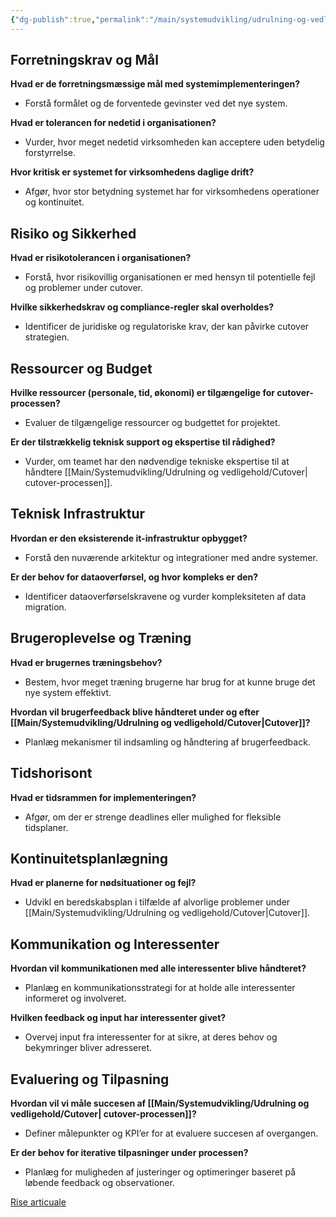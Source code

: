 ```yaml
---
{"dg-publish":true,"permalink":"/main/systemudvikling/udrulning-og-vedligehold/valg-af-cutover-strategi/","title":"Valg Af Cutover Strategi","hide":true,"tags":["systemudvikling","Udrulning","Vedligehold"],"created":"2024-09-20T10:05:41.526+02:00"}
---
```


## Forretningskrav og Mål

**Hvad er de forretningsmæssige mål med systemimplementeringen?**

- Forstå formålet og de forventede gevinster ved det nye system.

**Hvad er tolerancen for nedetid i organisationen?**

- Vurder, hvor meget nedetid virksomheden kan acceptere uden betydelig forstyrrelse.

**Hvor kritisk er systemet for virksomhedens daglige drift?**

- Afgør, hvor stor betydning systemet har for virksomhedens operationer og kontinuitet.

## Risiko og Sikkerhed

**Hvad er risikotolerancen i organisationen?**

- Forstå, hvor risikovillig organisationen er med hensyn til potentielle fejl
og problemer under cutover.

**Hvilke sikkerhedskrav og compliance-regler skal overholdes?**

- Identificer de juridiske og regulatoriske krav, der kan påvirke cutover strategien.

## Ressourcer og Budget

**Hvilke ressourcer (personale, tid, økonomi) er tilgængelige for cutover-processen?**

- Evaluer de tilgængelige ressourcer og budgettet for projektet.

**Er der tilstrækkelig teknisk support og ekspertise til rådighed?**

- Vurder, om teamet har den nødvendige tekniske ekspertise til at håndtere
[[Main/Systemudvikling/Udrulning og vedligehold/Cutover\| cutover-processen]].

## Teknisk Infrastruktur

**Hvordan er den eksisterende it-infrastruktur opbygget?**

- Forstå den nuværende arkitektur og integrationer med andre systemer.

**Er der behov for dataoverførsel, og hvor kompleks er den?**

- Identificer dataoverførselskravene og vurder kompleksiteten af data migration.

## Brugeroplevelse og Træning

**Hvad er brugernes træningsbehov?**

- Bestem, hvor meget træning brugerne har brug for at kunne bruge det nye
system effektivt.

**Hvordan vil brugerfeedback blive håndteret under og efter [[Main/Systemudvikling/Udrulning og vedligehold/Cutover\|Cutover]]?**

- Planlæg mekanismer til indsamling og håndtering af brugerfeedback.

## Tidshorisont

**Hvad er tidsrammen for implementeringen?**

- Afgør, om der er strenge deadlines eller mulighed for fleksible tidsplaner.

## Kontinuitetsplanlægning

**Hvad er planerne for nødsituationer og fejl?**

- Udvikl en beredskabsplan i tilfælde af alvorlige problemer under [[Main/Systemudvikling/Udrulning og vedligehold/Cutover\|Cutover]].

## Kommunikation og Interessenter

**Hvordan vil kommunikationen med alle interessenter blive håndteret?**

- Planlæg en kommunikationsstrategi for at holde alle interessenter informeret
og involveret.

**Hvilken feedback og input har interessenter givet?**

- Overvej input fra interessenter for at sikre, at deres behov og bekymringer
bliver adresseret.

## Evaluering og Tilpasning

**Hvordan vil vi måle succesen af  [[Main/Systemudvikling/Udrulning og vedligehold/Cutover\| cutover-processen]]?**

- Definer målepunkter og KPI’er for at evaluere succesen af overgangen.

**Er der behov for iterative tilpasninger under processen?**

- Planlæg for muligheden af justeringer og optimeringer baseret på løbende
feedback og observationer.

[Rise articuale](https://rise.articulate.com/share/l6jaM5QkUIYZIMlwdvLsi3JEE9bY7BWI#/lessons/nwOQZZowwKqRkyOi1l0nyZiLawKLHeVZ)
